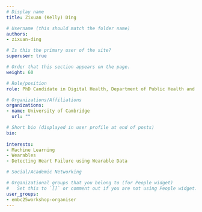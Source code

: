 ```yaml
---
# Display name
title: Zixuan (Kelly) Ding

# Username (this should match the folder name)
authors:
- zixuan-ding

# Is this the primary user of the site?
superuser: true

# Order that this section appears on the page.
weight: 60

# Role/position
role: PhD Candidate in Digital Health, Department of Public Health and Primary Care (PHPC), University of Cambridge

# Organizations/Affiliations
organizations:
- name: University of Cambridge
  url: ""

# Short bio (displayed in user profile at end of posts)
bio: 
  
interests:
- Machine Learning
- Wearables
- Detecting Heart Failure using Wearable Data

# Social/Academic Networking

# Organizational groups that you belong to (for People widget)
#   Set this to `[]` or comment out if you are not using People widget.
user_groups:
- embc25workshop-organiser
---
```

